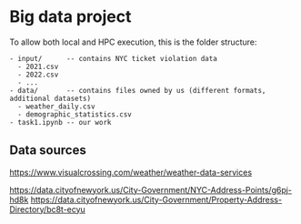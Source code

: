 # Big data project

To allow both local and HPC execution, this is the folder structure:

```
- input/      -- contains NYC ticket violation data
  - 2021.csv
  - 2022.csv
  - ...
- data/       -- contains files owned by us (different formats, additional datasets)
  - weather_daily.csv
  - demographic_statistics.csv
- task1.ipynb -- our work
```


## Data sources

https://www.visualcrossing.com/weather/weather-data-services

https://data.cityofnewyork.us/City-Government/NYC-Address-Points/g6pj-hd8k
https://data.cityofnewyork.us/City-Government/Property-Address-Directory/bc8t-ecyu
